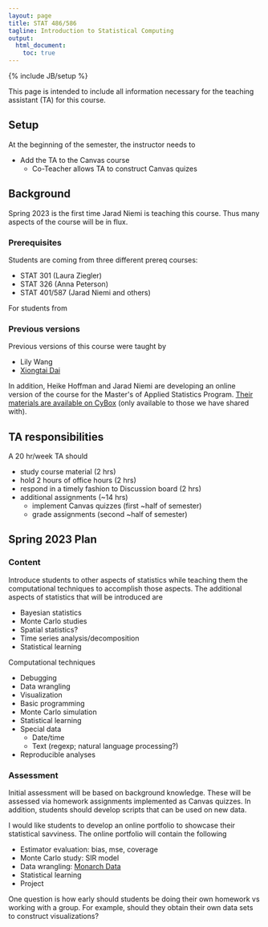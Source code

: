 ```yaml
---
layout: page
title: STAT 486/586
tagline: Introduction to Statistical Computing
output:
  html_document:
    toc: true
---
```

{% include JB/setup %}

This page is intended to include all information necessary for the teaching
assistant (TA) for this course. 

## Setup

At the beginning of the semester, 
the instructor needs to 

- Add the TA to the Canvas course 
  - Co-Teacher allows TA to construct Canvas quizes


## Background

Spring 2023 is the first time Jarad Niemi is teaching this course. 
Thus many aspects of the course will be in flux. 

### Prerequisites

Students are coming from three different prereq courses:

- STAT 301 (Laura Ziegler)
- STAT 326 (Anna Peterson)
- STAT 401/587 (Jarad Niemi and others)

For students from 

### Previous versions

Previous versions of this course were taught by 

- Lily Wang
- [Xiongtai Dai](https://github.com/jarad/stat486586Materials)

In addition, Heike Hoffman and Jarad Niemi are developing an online version of 
the course for the Master's of Applied Statistics Program. 
[Their materials are available on CyBox](https://iastate.box.com/s/ae4ic5m0beawux1khd1n1oqan2jvm3ht) 
(only available to those we have shared with).

## TA responsibilities

A 20 hr/week TA should 

- study course material (2 hrs)
- hold 2 hours of office hours (2 hrs)
- respond in a timely fashion to Discussion board (2 hrs)
- additional assignments (~14 hrs)
  - implement Canvas quizzes (first ~half of semester)
  - grade assignments (second ~half of semester)
  

## Spring 2023 Plan

### Content

Introduce students to other aspects of statistics while teaching them the 
computational techniques to accomplish those aspects. 
The additional aspects of statistics that will be introduced are 

- Bayesian statistics
- Monte Carlo studies
- Spatial statistics?
- Time series analysis/decomposition
- Statistical learning

Computational techniques

- Debugging
- Data wrangling
- Visualization
- Basic programming
- Monte Carlo simulation
- Statistical learning
- Special data
  - Date/time
  - Text (regexp; natural language processing?)
- Reproducible analyses


### Assessment

Initial assessment will be based on background knowledge. 
These will be assessed via homework assignments implemented as Canvas quizzes. 
In addition, students should develop scripts that can be used on new data. 

I would like students to develop an online portfolio to showcase their 
statistical savviness. 
The online portfolio will contain the following 

- Estimator evaluation: bias, mse, coverage
- Monte Carlo study: SIR model
- Data wrangling: [Monarch Data](https://github.com/ISU-Monarchs/HabitatRestoration)
- Statistical learning
- Project

One question is how early should students be doing their own homework vs 
working with a group. 
For example, should they obtain their own data sets to construct visualizations?


